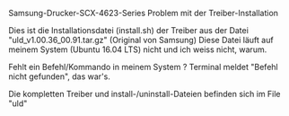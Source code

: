  Samsung-Drucker-SCX-4623-Series
 Problem mit der Treiber-Installation

 Dies ist die Installationsdatei (install.sh) der Treiber aus der Datei "uld_v1.00.36_00.91.tar.gz" (Original von Samsung)
 Diese Datei läuft auf meinem System (Ubuntu 16.04 LTS) nicht und ich weiss nicht, warum.

 Fehlt ein Befehl/Kommando in meinem System ? Terminal meldet "Befehl nicht gefunden", das war's.
 
 Die kompletten Treiber und install-/uninstall-Dateien befinden sich im File "uld"
